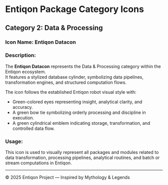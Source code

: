 # Entiqon Package Category Icons

## Category 2: Data & Processing

### Icon Name: **Entiqon Datacon**

### Description:

The **Entiqon Datacon** represents the Data & Processing category within the Entiqon ecosystem.  
It features a stylized database cylinder, symbolizing data pipelines, transformation engines, and structured computation flows.

The icon follows the established Entiqon robot visual style with:
- Green-colored eyes representing insight, analytical clarity, and accuracy.
- A green bow tie symbolizing orderly processing and discipline in execution.
- A green cylindrical emblem indicating storage, transformation, and controlled data flow.

### Usage:

This icon is used to visually represent all packages and modules related to data transformation, processing pipelines, analytical routines, and batch or stream computations in Entiqon.

---

© 2025 Entiqon Project — Inspired by Mythology & Legends